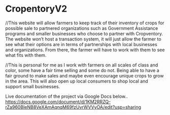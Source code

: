 # CropentoryV2

//This website will allow farmers to keep track of their inventory of crops for possible sale to partnered organizations such as Government Assistance programs and smaller businesses who choose to partner with Cropventory. The website won’t host a transaction system, it will just allow the farmer to see what their options are in terms of partnerships with local businesses and organizations. From there, the farmer will have to work with them to see what fits with them.

//This is personal for me as I work with farmers on all scales of class and color, some have a fair time selling and some do not. Being able to have a fair ground to make sales and maybe even encourage unique crops to grow in the area. This will also open up local consumers to shop local and support small businesses.

Live documentation of the project via Google Docs below.. https://docs.google.com/document/d/1KM2RRZQ-rZa960BIeNB8VeXAmAqnqM69fzUvrWVVyOA/edit?usp=sharing
